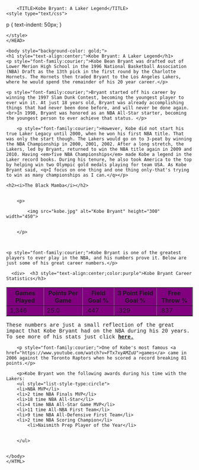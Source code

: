 <!DOCTYPE html public "-//W3C//DTD HTML 4.01//EN"
"http://www.w3.org/TR/html4/strict.dtd">
<HTML>
    <HEAD>
    <meta http-equiv="Content-Type" content="text/html; charset=utf-8">

        <TITLE>Kobe Bryant: A Laker Legend</TITLE>
    <style type="text/css">
p {
    text-indent: 50px;
}
    
    </style>
    </HEAD>
    
    <body style="background-color: gold;">
    <h1 style="text-align:center;">Kobe Bryant: A Laker Legend</h1>
    <p style="font-family:courier;">Kobe Bean Bryant was drafted out of Lower Merion High School in the 1996 National Basketball Association (NBA) Draft as the 13th pick in the first round by the Charlotte Hornets. The Hornets then traded Bryant to the Los Angeles Lakers, where he would spend the remainder of his 20 year career.</p>
    
    <p style="font-family:courier;">Bryant started off his career by winning the 1997 Slam Dunk Contest, becoming the youngest player to ever win it. At just 18 years old, Bryant was already accomplishing things that had never been done before, and will never be done again. <br>In 1998, Bryant was honored as an NBA All-Star starter, becoming the youngest person to ever achieve that status. </p>
    
        <p style="font-family:courier;">However, Kobe did not start his true Laker Legacy until 2000, when he won his first NBA title. That was only the start though. The Lakers would go on to 3-peat by winning the NBA Championship in 2000, 2001, 2002. After a long stretch, the Lakers, led by Bryant, returned to win the NBA title again in 2009 and 2010. Having <em>five NBA Championships</em> made Kobe a legend in the Laker record books. During his tenure, he also took America to the top by helping win two Olympic gold medals playing for team USA. As Kobe Bryant said, <q>I focus on one thing and one thing only-that's trying to win as many championships as I can.</q></p>
    
    <h2><i>The Black Mamba</i></h2>
        
      
        <p>
        
            <img src="kobe.jpg" alt="Kobe Bryant" height="300" width="450">
            
            
        </p>
            
    
    
    <p style="font-family:courier;">Kobe Bryant is one of the greatest players to ever play in the NBA, and his numbers prove it. Below are just some of his great career numbers.</p>
    
      <div>  <h3 style="text-align:center;color:purple">Kobe Bryant Career Statistics</h3>
<table border=1>
    <colgroup>
    <col span="5"style="background-color:purple">
    </colgroup>
<tr>
    <th>Games Played</th><th>Points Per Game</th><th>Field Goal %</th><th>3 Point Field Goal %</th>
    <th>Free Throw %</th>
</tr>

<tr>
    <td>1,346</td><td>25.0</td><td>.447</td><td>.329</td><td>.837</td>
</tr>
        </table>
        </div>
    <p style="font-family:courier;">These numbers are just a small reflection of the great impact that Kobe Bryant had on the NBA during his 20 years. To see more of his stats just click <a href="http://www.espn.com/nba/player/stats/_/id/110/kobe-bryant"> <b>here.</b> </a></p>
        
        <p style="font-family:courier;">One of Kobe's most famous <a href="https://www.youtube.com/watch?v=FTx7xyAMZuU">games</a> came in 2006 against the Toronto Raptors when he scored a record breaking 81 points.</p>
        
        <p>Kobe Bryant won the following awards during his time with the Lakers:
        <ul style="list-style-type:circle">
        <li>NBA MVP</li>
        <li>2 time NBA Finals MVP</li>
        <li>18 time NBA All-Star</li>
        <li>4 time NBA All-Star Game MVP</li>
        <li>11 time All-NBA First Team</li>
        <li>9 time NBA All-Defensive First Team</li>
        <li>2 time NBA Scoring Champion</li>
            <li>Naismith Prep Player of the Year</li>
        
    
        </ul>
        
        
    </body>
    </HTML>
